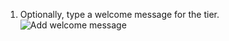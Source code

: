 1. Optionally, type a welcome message for the tier. ![Add welcome message](/assets/images/help/sponsors/add-a-welcome-message.png)